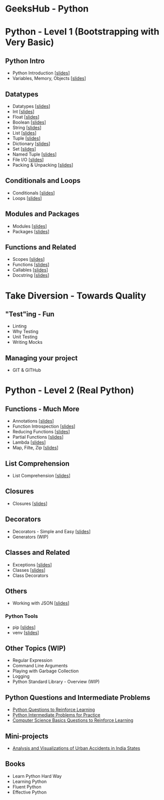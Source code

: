 # GeeksHub - Python 

# Python - Level 1 (Bootstrapping with Very Basic)

## Python Intro
* Python Introduction [[slides](python_introduction/python_introduction.html)]
* Variables, Memory, Objects [[slides](python_introduction/variables_memory_objects.html)]

## Datatypes
* Datatypes [[slides](datatypes/datatypes.html)]
* Int [[slides](datatypes/int.html)]
* Float [[slides](datatypes/float.html)]
* Boolean [[slides](datatypes/bool.html)]
* String [[slides](datatypes/string.html)]
* List [[slides](datatypes/list.html)]
* Tuple [[slides](datatypes/tuple.html)]
* Dictionary [[slides](datatypes/dictionary.html)]
* Set [[slides](datatypes/set.html)]
* Named Tuple [[slides](datatypes/named_tuple.html)]
* File I/O [[slides](datatypes/fileio.html)]
* Packing & Unpacking [[slides](datatypes/packing_unpacking.html)]

## Conditionals and Loops
* Conditionals [[slides](conditionals_loops/conditionals.html)]
* Loops [[slides](conditionals_loops/loops.html)]

## Modules and Packages
* Modules [[slides](modules/modules.html)]
* Packages [[slides](packages/packages.html)]

## Functions and Related
* Scopes [[slides](functions/scopes.html)]
* Functions [[slides](functions/functions.html)]
* Callables [[slides](functions/callables.html)]
* Docstring [[slides](functions/annotation_docstring.html)]

# Take Diversion - Towards Quality

## "Test"ing - Fun
* Linting
* Why Testing
* Unit Testing
* Writing Mocks

## Managing your project
* GIT & GITHub

# Python - Level 2 (Real Python)

## Functions - Much More
* Annotations [[slides](functions/annotation_docstring.html)]
* Function Introspection [[slides](functions/function_introspection.html)]
* Reducing Functions [[slides](functions/reducing_functions.html)]
* Partial Functions [[slides](functions/partial_functions.html)]
* Lambda [[slides](functions/lambda.html)]
* Map, Filte, Zip [[slides](functions/map_filter_zip.html)]

## List Comprehension
* List Comprehension [[slides](functions/list_comprehension.html)]

## Closures
* Closures [[slides](functions/closures.html)]

## Decorators
* Decorators - Simple and Easy [[slides](functions/decorators.html)]
* Generators (WIP)

## Classes and Related
* Exceptions [[slides](classes_exceptions/exceptions.html)]
* Classes [[slides](classes_exceptions/classes.html)]
* Class Decorators

## Others
* Working with JSON [[slides](json/json.html)]

### Python Tools
* pip [[slides](python_tools/pip.html)]
* venv [[slides](python_tools/venv.html)]

## Other Topics (WIP)

* Regular Expression
* Command Line Arguments
* Playing with Garbage Collection
* Logging
* Python Standard Library - Overview (WIP)

## Python Questions and Intermediate Problems
* [Python Questions to Reinforce Learning](python_questions.md)
* [Python Intermediate Problems for Practice](python_intermediate_problems.md)
* [Computer Science Basics Questions to Reinforce Learning](computer_science_basics_questions.md)

## Mini-projects
* [Analysis and Visualizations of Urban Accidents in India States](/geekshub_python_bootcamp/mini-projects/urban_accidents/Urban_accidents_India_Data_graphs.ipynb)

## Books
* Learn Python Hard Way
* Learning Python
* Fluent Python
* Effective Python               